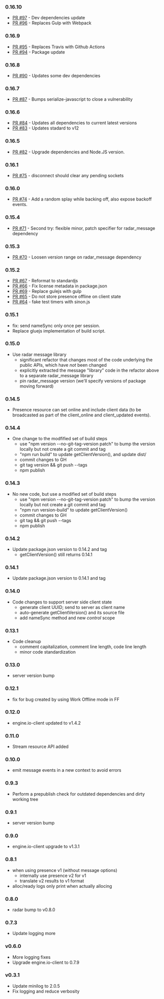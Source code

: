 ### 0.16.10
* [PR #97](https://github.com/zendesk/radar_client/pull/97) - Dev dependencies update
* [PR #96](https://github.com/zendesk/radar_client/pull/96) - Replaces Gulp with Webpack

### 0.16.9
* [PR #95](https://github.com/zendesk/radar_client/pull/95) - Replaces Travis with Github Actions
* [PR #94](https://github.com/zendesk/radar_client/pull/94) - Package update

### 0.16.8
* [PR #90](https://github.com/zendesk/radar_client/pull/90) - Updates some dev dependencies

### 0.16.7
* [PR #87](https://github.com/zendesk/radar_client/pull/87) - Bumps serialize-javascript to close a vulnerability

### 0.16.6
* [PR #84](https://github.com/zendesk/radar_client/pull/84) - Updates all dependencies to current latest versions
* [PR #83](https://github.com/zendesk/radar_client/pull/83) - Updates stadard to v12

### 0.16.5
* [PR #82](https://github.com/zendesk/radar_client/pull/82) - Upgrade dependencies and Node.JS version.

### 0.16.1
* [PR #75](https://github.com/zendesk/radar_client/pull/75) - disconnect should clear any pending sockets

### 0.16.0
* [PR #74](https://github.com/zendesk/radar_client/pull/74) - Add a random splay while backing off, also expose backoff events.

### 0.15.4
* [PR #71](https://github.com/zendesk/radar_client/pull/71) - Second try: flexible minor, patch specifier for radar_message dependency

### 0.15.3
* [PR #70](https://github.com/zendesk/radar_client/pull/70) - Loosen version range on radar_message dependency

### 0.15.2
* [PR #67](https://github.com/zendesk/radar_client/pull/67) - Reformat to standardjs
* [PR #66](https://github.com/zendesk/radar_client/pull/66) - Fix license metadata in package.json
* [PR #69](https://github.com/zendesk/radar_client/pull/69) - Replace gulejs with gulp
* [PR #65](https://github.com/zendesk/radar_client/pull/65) - Do not store presence offline on client state
* [PR #64](https://github.com/zendesk/radar_client/pull/64) - fake test timers with sinon.js

### 0.15.1
* fix: send nameSync only once per session.
* Replace gluejs implementation of build script.

### 0.15.0
* Use radar message library
  - significant refactor that changes most of the code underlying the public
    APIs, which have *not* been changed
  - explicitly extracted the message "library" code in the refactor above to a
    separate radar_message library
  - pin radar_message version (we'll specify versions of package moving forward)

### 0.14.5
* Presence resource can set online and include client data (to be broadcasted
  as part of the client_online and client_updated events). 

### 0.14.4
* One change to the modfified set of build steps
  - use "npm version --no-git-tag-version patch" to bump the version locally
    but not create a git commit and tag
  - "npm run build" to update getClientVersion(), and update dist/
  - commit changes to GH
  - git tag version && git push --tags
  - npm publish

### 0.14.3
* No new code, but use a modified set of build steps
  - use "npm version --no-git-tag-version patch" to bump the version locally
    but not create a git commit and tag
  - "npm run version-build" to update getClientVersion()
  - commit changes to GH
  - git tag && git push --tags
  - npm publish

### 0.14.2
* Update package.json version to 0.14.2 and tag
  - getClientVersion() still returns 0.14.1

### 0.14.1
* Update package.json version to 0.14.1 and tag

### 0.14.0
* Code changes to support server side client state
  - generate client UUID; send to server as client name
  - auto-generate getClientVersion() and its source file
  - add nameSync method and new *control* scope

### 0.13.1
* Code cleanup
  - comment capitalization, comment line length, code line length
  - minor code standardization

### 0.13.0
* server version bump

### 0.12.1
* fix for bug created by using Work Offline mode in FF

### 0.12.0
* engine.io-client updated to v1.4.2

### 0.11.0
* Stream resource API added

### 0.10.0
* emit message events in a new context to avoid errors

### 0.9.3
* Perform a prepublish check for outdated dependencies and dirty working tree

### 0.9.1
* server version bump

### 0.9.0
* engine.io-client upgrade to v1.3.1

### 0.8.1
 - when using presence v1 (without message options)
    - internally use presence v2 for v1
    - translate v2 results to v1 format
 - alloc/ready logs only print when actually allocing

### 0.8.0
 - radar bump to v0.8.0

### 0.7.3
 - Update logging more

### v0.6.0
 - More logging fixes
 - Upgrade engine.io-client to 0.7.9

### v0.3.1
 - Update minilog to 2.0.5
 - Fix logging and reduce verbosity
